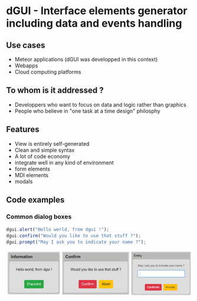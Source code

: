 # dGUI - Interface elements generator including data and events handling

## Use cases
* Meteor applications (dGUI was developped in this context)
* Webapps
* Cloud computing platforms
## To whom is it addressed ?
* Developpers who want to focus on data and logic rather than graphics
* People who believe in "one task at a time design" philosphy
## Features
* View is entirely self-generated
* Clean and simple syntax
* A lot of code economy
* integrate well in any kind of environment
* form elements
* MDI elements
* modals
## Code examples
### Common dialog boxes
```javascript
dgui.alert("Hello world, from dgui !");
dgui.confirm("Would you like to use that stuff ?");
dgui.prompt("May I ask you to indicate your name ?");

```
![alt "test"](examples/commonDialogsBoxes.png)